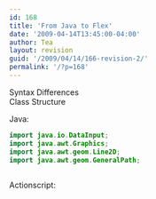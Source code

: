 ```yaml
---
id: 168
title: 'From Java to Flex'
date: '2009-04-14T13:45:00-04:00'
author: Tea
layout: revision
guid: '/2009/04/14/166-revision-2/'
permalink: '/?p=168'
---
```


Syntax Differences  
Class Structure

Java:

```java
import java.io.DataInput;
import java.awt.Graphics;
import java.awt.geom.Line2D;
import java.awt.geom.GeneralPath;
 
```

  
Actionscript:  
```actionscript
 
```